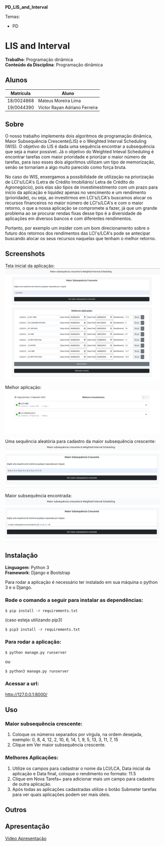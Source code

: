 **PD_LIS_and_Interval** 

Temas:
 - PD
 

# LIS and Interval

**Trabalho**: Programação dinâmica<br>
**Conteúdo da Disciplina**: Programação dinâmica<br>

## Alunos
|Matrícula | Aluno |
| -- | -- |
| 18/0024868  |  Mateus Moreira Lima |
| 19/0044390  |  Victor Rayan Adriano Ferreira |

## Sobre 
O nosso trabalho implementa dois algoritmos de programação dinâmica, Maior Subsequência Crescente(LIS) e o Weighted Interval Scheduling (WIS). O objetivo do LIS é dada uma sequência encontrar a subsequência que seja a maior possível. Já o objetivo do Weighted Inteval Scheduling é encontrar tarefas com maior prioridade e priorizar o maior número de tarefas, para isso esses dois algoritmos utilizam um tipo de memorização, senão se tornariam a algo muito parecido como força bruta. 

No caso do WIS, enxergamos a possibilidade de utilização na priorização de LCI's/LCA's (Letra de Crédito Imobiliário/ Letra de Crédito do Agronegócio), pois elas são tipos de investimestimento com um prazo para início da aplicação e liquidez apenas no vencimento e um rendimento (prioridade), ou seja, ao investirmos em LCI's/LCA's buscamos alocar os recursos financeiros no maior número de LCI's/LCA's e com o maior retorno, o que a nossa aplicação se compromete a fazer, já que um grande problema ao se procurar rendas fixas desse tipo é a diversidade de aplicações em diversos bancos e com diferentes rendimentos.

Portanto, por exemplo um insider com um bom direcionamento sobre o futuro dos retornos dos rendimentos das LCI's/LCA's pode se antecipar buscando alocar os seus recursos naquelas que tenham o melhor retorno.

## Screenshots
Tela inicial da aplicação:
![Tela Inicial da aplicação](./imgs/homeCadastrada.png)


Melhor aplicação:
![Tela aplicação](./imgs/aplicacao.png)


Uma sequência aleatória para cadastro da maior subsequência crescente:
![Subsequência Cadastrada](./imgs/maiorSubsequencia1.png)


Maior subsequência encontrada:
![Subsequência Encontrada](./imgs/maiorSubsequencia2.png)

## Instalação 
**Linguagem**: Python 3<br>
**Framework**: Django e Bootstrap<br>

Para rodar a aplicação é necessário ter instalado em sua máquina o python 3 e o Django.

### Rode o comando a seguir para instalar as dependências:
```console
$ pip install -r requirements.txt
```
(caso esteja utilizando pip3)
```console
$ pip3 install -r requirements.txt
```

### Para rodar a aplicação:

```console
$ python manage.py runserver
```
ou
```console
$ python3 manage.py runserver
```

### Acessar a url: 
http://127.0.0.1:8000/


## Uso 
### Maior subsequência crescente:
1. Coloque os números separados por vírgula, na ordem desejada, exemplo: 
0, 8, 4, 12, 2, 10, 6, 14, 1, 9, 5, 13, 3, 11, 7, 15
2. Clique em Ver maior subsequência crescente.


### Melhores Aplicações:
1. Utilize os campos para cadastrar o nome da LCI/LCA, Data inicial da aplicação e Data final, coloque o rendimento no formato: 11.5
2. Clique em Nova Tarefa+ para adicionar mais um campo para cadastro de outra aplicação.
3. Após todas as aplicações cadastradas utilize o botão Submeter tarefas para ver quais aplicações podem ser mais úteis.

## Outros

## Apresentação

[Video Apresentação](apresentacao/video_PD_LIS_and_Interval.mp4)

